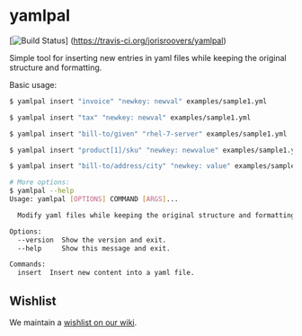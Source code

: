 # yamlpal
[![Build Status](https://travis-ci.org/jorisroovers/yamlpal.svg?branch=master)]
(https://travis-ci.org/jorisroovers/yamlpal)

Simple tool for inserting new entries in yaml files while keeping the original structure and formatting.

Basic usage:
```bash
$ yamlpal insert "invoice" "newkey: newval" examples/sample1.yml

$ yamlpal insert "tax" "newkey: newval" examples/sample1.yml

$ yamlpal insert "bill-to/given" "rhel-7-server" examples/sample1.yml

$ yamlpal insert "product[1]/sku" "newkey: newvalue" examples/sample1.yml

$ yamlpal insert "bill-to/address/city" "newkey: value" examples/sample1.yml

# More options:
$ yamlpal --help
Usage: yamlpal [OPTIONS] COMMAND [ARGS]...

  Modify yaml files while keeping the original structure and formatting.

Options:
  --version  Show the version and exit.
  --help     Show this message and exit.

Commands:
  insert  Insert new content into a yaml file.
```


## Wishlist ##

We maintain a [wishlist on our wiki](https://github.com/jorisroovers/yamlpal/wiki/Wishlist).